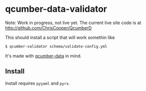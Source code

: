 qcumber-data-validator
======================

Note: Work in progress, not live yet. The current live site code is at http://github.com/ChrisCooper/QcumberD



This should install a script that will work somethin like

```bash
$ qcumber-validator schema/validate-config.yml
```


It's made with [qcumber-data](https://github.com/Queens-Hacks/qcumber-data) in mind.


Install
-------

Install requires `pyyaml` and `pyrx`.
